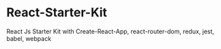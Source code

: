 # React-Starter-Kit
React Js Starter Kit with Create-React-App, react-router-dom, redux, jest, babel, webpack
